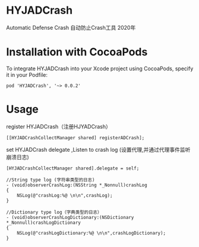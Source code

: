# HYJADCrash
Automatic Defense Crash 自动防止Crash工具 2020年


# Installation with CocoaPods
To integrate HYJADCrash into your Xcode project using CocoaPods, specify it in your Podfile:
```
pod 'HYJADCrash', '~> 0.0.2'
```

# Usage

register HYJADCrash（注册HJYADCrash）
```
[[HYJADCrashCollectManager shared] registerADCrash];
```
set HYJADCrash delegate ,Listen to crash log (设置代理,并通过代理事件监听崩溃日志)
```
[HYJADCrashCollectManager shared].delegate = self;

//String type log (字符串类型的日志)
- (void)observerCrashLog:(NSString *_Nonnull)crashLog
{
    NSLog(@"crashLog:%@ \n\n",crashLog);
}

//Dictionary type log（字典类型的日志）
- (void)observerCrashLogDictionary:(NSDictionary *_Nonnull)crashLogDictionary
{
    NSLog(@"crashLogDictionary:%@ \n\n",crashLogDictionary);
}
```
